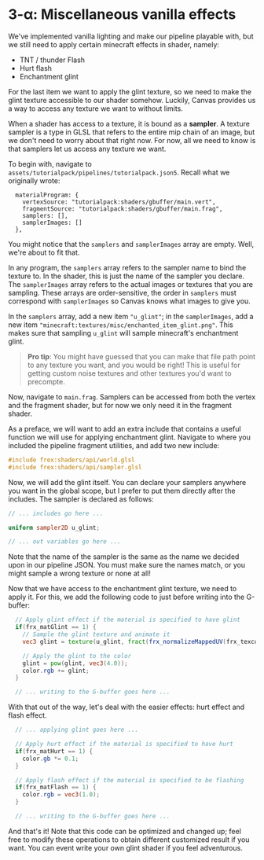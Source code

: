 # 3-α: Miscellaneous vanilla effects

We've implemented vanilla lighting and make our pipeline playable with, but we still need to apply certain minecraft effects in shader, namely:
* TNT / thunder Flash
* Hurt flash
* Enchantment glint

For the last item we want to apply the glint texture, so we need to make the glint texture accessible to our shader somehow. Luckily, Canvas provides us a way to access any texture we want to without limits.

When a shader has access to a texture, it is bound as a **sampler**. A texture sampler is a type in GLSL that refers to the entire mip chain of an image, but we don't need to worry about that right now. For now, all we need to know is that samplers let us access any texture we want.

To begin with, navigate to `assets/tutorialpack/pipelines/tutorialpack.json5`. Recall what we originally wrote: 

```json5
  materialProgram: {
    vertexSource: "tutorialpack:shaders/gbuffer/main.vert",
    fragmentSource: "tutorialpack:shaders/gbuffer/main.frag",
    samplers: [],
    samplerImages: []
  },
```

You might notice that the `samplers` and `samplerImages` array are empty. Well, we're about to fit that.

In any program, the `samplers` array refers to the sampler name to bind the texture to. In the shader, this is just the name of the sampler you declare. The `samplerImages` array refers to the actual images or textures that you are sampling. These arrays are order-sensitive, the order in `samplers` must correspond with `samplerImages` so Canvas knows what images to give you.

In the `samplers` array, add a new item `"u_glint"`; in the `samplerImages`, add a new item `"minecraft:textures/misc/enchanted_item_glint.png"`. This makes sure that sampling `u_glint` will sample minecraft's enchantment glint.

> **Pro tip**: You might have guessed that you can make that file path point to any texture you want, and you would be right! This is useful for getting custom noise textures and other textures you'd want to precompte.

Now, navigate to `main.frag`. Samplers can be accessed from both the vertex and the fragment shader, but for now we only need it in the fragment shader.

As a preface, we will want to add an extra include that contains a useful function we will use for applying enchantment glint. Navigate to where you included the pipeline fragment utilities, and add two new include:
```glsl
#include frex:shaders/api/world.glsl
#include frex:shaders/api/sampler.glsl
```

Now, we will add the glint itself. You can declare your samplers anywhere you want in the global scope, but I prefer to put them directly after the includes. The sampler is declared as follows:

```glsl
// ... includes go here ...

uniform sampler2D u_glint;

// ... out variables go here ...
```

Note that the name of the sampler is the same as the name we decided upon in our pipeline JSON. You must make sure the names match, or you might sample a wrong texture or none at all!

Now that we have access to the enchantment glint texture, we need to apply it. For this, we add the following code to just before writing into the G-buffer:

```glsl
  // Apply glint effect if the material is specified to have glint
  if(frx_matGlint == 1) {
    // Sample the glint texture and animate it
    vec3 glint = texture(u_glint, fract(frx_normalizeMappedUV(frx_texcoord) * 0.5 + frx_renderSeconds * 0.1)).rgb;

    // Apply the glint to the color
    glint = pow(glint, vec3(4.0));
    color.rgb += glint;
  }

  // ... writing to the G-buffer goes here ...
```

With that out of the way, let's deal with the easier effects: hurt effect and flash effect. 

```glsl
  // ... applying glint goes here ...

  // Apply hurt effect if the material is specified to have hurt
  if(frx_matHurt == 1) {
    color.gb *= 0.1;
  }

  // Apply flash effect if the material is specified to be flashing
  if(frx_matFlash == 1) {
    color.rgb = vec3(1.0);
  }

  // ... writing to the G-buffer goes here ...
```

And that's it! Note that this code can be optimized and changed up; feel free to modify these operations to obtain different customized result if you want. You can event write your own glint shader if you feel adventurous.
